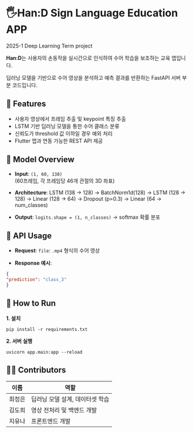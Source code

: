 # 🖐️Han:D Sign Language Education APP 

2025-1 Deep Learning Term project

**Han:D**는 사용자의 손동작을 실시간으로 인식하여 수어 학습을 보조하는 교육 앱입니다.

딥러닝 모델을 기반으로 수어 영상을 분석하고 예측 결과를 반환하는 FastAPI 서버 부분 코드입니다.


## 📌 Features

- 사용자 영상에서 프레임 추출 및 keypoint 특징 추출
- LSTM 기반 딥러닝 모델을 통한 수어 클래스 분류
- 신뢰도가 threshold 값 이하일 경우 예외 처리
- Flutter 앱과 연동 가능한 REST API 제공


## 🧠 Model Overview

- **Input**: `(1, 60, 138)`  
  (60프레임, 각 프레임당 46개 관절의 3D 좌표)

- **Architecture**:
  LSTM (138 → 128)
→ BatchNorm1d(128)
→ LSTM (128 → 128)
→ Linear (128 → 64)
→ Dropout (p=0.3)
→ Linear (64 → num_classes)

- **Output**: `logits.shape = (1, n_classes)` → softmax 확률 분포


## 🚀 API Usage

- **Request**:
  `file`: `.mp4` 형식의 수어 영상
  
- **Response 예시**:
```json
{
"prediction": "class_3"
}
```

## 🧪 How to Run

**1. 설치**
```
pip install -r requirements.txt
```

**2. 서버 실행**
```
uvicorn app.main:app --reload
```

## 🧑‍💻 Contributors
| 이름  | 역할                |
| --- | ----------------- |
| 최정은 | 딥러닝 모델 설계, 데이터셋 학습 |
| 김도희 | 영상 전처리 및 백엔드 개발 |
| 지유나 | 프론트엔드 개발 |
